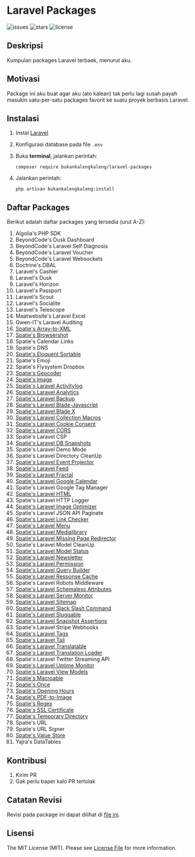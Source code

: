 # Laravel Packages

![issues](https://img.shields.io/github/issues/bukankalengkaleng/laravel-packages.svg)
![stars](https://img.shields.io/github/stars/bukankalengkaleng/laravel-packages.svg)
![license](https://img.shields.io/github/license/bukankalengkaleng/laravel-packages.svg)

## Deskripsi

Kumpulan packages Laravel terbaek, menurut aku.

## Motivasi

Package ini aku buat agar aku (ato kalean) tak perlu lagi susah payah masukin satu-per-satu packages favorit ke suatu proyek berbasis Laravel.

## Instalasi

1. Instal [Laravel](https://laravel.com/docs/5.7/installation)
1. Konfigurasi database pada file ```.env```
1. Buka **terminal**, jalankan perintah:

    ```composer require bukankalengkaleng/laravel-packages```
1. Jalankan perintah:

    ```php artisan bukankalengkaleng:install```

## Daftar Packages

Berikut adalah daftar packages yang tersedia (urut A-Z):

1. Algolia's PHP SDK
1. BeyondCode's Dusk Dashboard
1. BeyondCode's Laravel Self Diagnosis
1. BeyondCode's Laravel Voucher
1. BeyondCode's Laravel Websockets
1. Doctrine's DBAL
1. Laravel's Cashier
1. Laravel's Dusk
1. Laravel's Horizon
1. Laravel's Passport
1. Laravel's Scout
1. Laravel's Socialite
1. Laravel's Telescope
1. Maatwebsite's Laravel Excel
1. Owen-IT's Laravel Auditing
1. [Spatie's Array-to-XML](https://github.com/spatie/array-to-xml)
1. [Spatie's Browsershot](https://github.com/spatie/browsershot)
1. Spatie's Calendar Links
1. Spatie's DNS
1. [Spatie's Eloquent Sortable](https://github.com/spatie/eloquent-sortable)
1. Spatie's Emoji
1. Spatie's Flysystem Dropbox
1. [Spatie's Geocoder](https://github.com/spatie/geocoder)
1. [Spatie's Image](https://github.com/spatie/image)
1. [Spatie's Laravel Activitylog](https://github.com/spatie/laravel-activitylog)
1. [Spatie's Laravel Analytics](https://github.com/spatie/laravel-analytics)
1. [Spatie's Laravel Backup](https://github.com/spatie/laravel-backup)
1. [Spatie's Laravel Blade-Javascript](https://github.com/spatie/laravel-blade-javascript)
1. [Spatie's Laravel Blade X](https://github.com/spatie/laravel-blade-x)
1. [Spatie's Laravel Collection Macros](https://github.com/spatie/laravel-collection-macros)
1. [Spatie's Laravel Cookie Consent](https://github.com/spatie/laravel-cookie-consent)
1. [Spatie's Laravel CORS](https://github.com/spatie/laravel-cors)
1. Spatie's Laravel CSP
1. [Spatie's Laravel DB Snapshots](https://github.com/spatie/laravel-db-snapshots)
1. Spatie's Laravel Demo Mode
1. Spatie's Laravel Directory CleanUp
1. [Spatie's Laravel Event Projector](https://github.com/spatie/laravel-event-projector)
1. [Spatie's Laravel Feed](https://github.com/spatie/laravel-feed)
1. [Spatie's Laravel Fractal](https://github.com/spatie/laravel-fractal)
1. [Spatie's Laravel Google Calendar](https://github.com/spatie/laravel-google-calendar)
1. Spatie's Laravel Google Tag Manager
1. [Spatie's Laravel HTML](https://github.com/spatie/laravel-html)
1. Spatie's Laravel HTTP Logger
1. [Spatie's Laravel Image Optimizer](https://github.com/spatie/laravel-image-optimizer)
1. Spatie's Laravel JSON API Paginate
1. [Spatie's Laravel Link Checker](https://github.com/spatie/laravel-link-checker)
1. [Spatie's Laravel Menu](https://github.com/spatie/laravel-menu)
1. [Spatie's Laravel Medialibrary](https://github.com/spatie/laravel-medialibrary)
1. [Spatie's Laravel Missing Page Redirector](https://github.com/spatie/laravel-missing-page-redirector)
1. Spatie's Laravel Model CleanUp
1. [Spatie's Laravel Model Status](https://github.com/spatie/laravel-model-status)
1. [Spatie's Laravel Newsletter](https://github.com/spatie/laravel-newsletter)
1. [Spatie's Laravel Permission](https://github.com/spatie/laravel-permission)
1. [Spatie's Laravel Query Builder](https://github.com/spatie/laravel-query-builder)
1. [Spatie's Laravel Response Cache](https://github.com/spatie/laravel-responsecache)
1. Spatie's Laravel Robots Middleware
1. [Spatie's Laravel Schemaless Attributes](https://github.com/spatie/laravel-schemaless-attributes)
1. [Spatie's Laravel Server Monitor](https://github.com/spatie/laravel-server-monitor)
1. [Spatie's Laravel Sitemap](https://github.com/spatie/laravel-sitemap)
1. [Spatie's Laravel Slack Slash Command](https://github.com/spatie/laravel-slack-slash-command)
1. [Spatie's Laravel Sluggable](https://github.com/spatie/laravel-sluggable)
1. [Spatie's Laravel Snapshot Assertions](https://github.com/spatie/phpunit-snapshot-assertions)
1. Spatie's Laravel Stripe Webhooks
1. [Spatie's Laravel Tags](https://github.com/spatie/laravel-tags)
1. [Spatie's Laravel Tail](https://github.com/spatie/laravel-tail)
1. [Spatie's Laravel Translatable](https://github.com/spatie/laravel-translatable)
1. [Spatie's Laravel Translation Loader](https://github.com/spatie/laravel-translation-loader)
1. Spatie's Laravel Twitter Streaming API
1. [Spatie's Laravel Uptime Monitor](https://github.com/spatie/laravel-uptime-monitor)
1. [Spatie's Laravel View Models](https://github.com/spatie/laravel-view-models)
1. [Spatie's Macroable](https://github.com/spatie/macroable)
1. [Spatie's Once](https://github.com/spatie/once)
1. [Spatie's Opening Hours](https://github.com/spatie/opening-hours)
1. [Spatie's PDF-to-Image](https://github.com/spatie/pdf-to-image)
1. [Spatie's Regex](https://github.com/spatie/regex)
1. [Spatie's SSL Certificate](https://github.com/spatie/ssl-certificate)
1. [Spatie's Temporary Directory](https://github.com/spatie/temporary-directory)
1. Spatie's URL
1. Spatie's URL Signer
1. [Spatie's Value Store](https://github.com/spatie/valuestore)
1. Yajra's DataTables

## Kontribusi

1. Kirim PR
1. Gak perlu baper kalo PR tertolak

## Catatan Revisi

Revisi pada package ini dapat dilihat di [file ini](https://github.com/bukankalengkaleng/laravel-packages/blob/master/CHANGELOG.md).

## Lisensi

The MIT License (MIT). Please see [License File](https://github.com/bukankalengkaleng/laravel-packages/blob/master/LICENSE) for more information.
